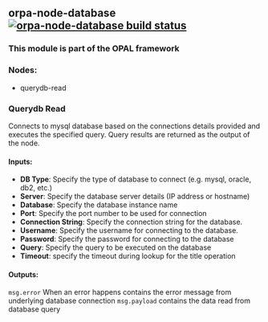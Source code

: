 ## orpa-node-database [![orpa-node-database build status](https://frozen-fortress-98851.herokuapp.com/telligro/orpa-nodes/5/badge?subject=build)](https://travis-ci.org/telligro/orpa-nodes)
### This module is part of the OPAL framework
### Nodes: 
* querydb-read
### Querydb Read
Connects to mysql database based on the connections details provided and executes the specified query. Query results are returned as the output of the node.
#### Inputs:
* **DB Type**: Specify the type of database to connect (e.g. mysql, oracle, db2, etc.)
* **Server**: Specify the database server details (IP address or hostname)
* **Database**: Specify the database instance name
* **Port**: Specify the port number to be used for connection
* **Connection String**: Specify the connection string for the database.
* **Username**: Specify the username for connecting to the database.
* **Password**: Specify the password for connecting to the database
* **Query**: Specify the query to be executed on the database
* **Timeout**: specify the timeout during lookup for the title operation
#### Outputs:
`msg.error` When an error happens contains the error message from underlying database connection
`msg.payload` contains the data read from database query